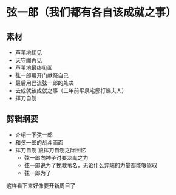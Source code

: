 # 弦一郎（我们都有各自该成就之事）
## 素材

- 芦苇地初见
- 天守阁再见
- 芦苇地最终见面
- 弦一郎用开门献祭自己
- 最后用巴流弦一郎的处决
- 去成就该成就之事（三年前平泉宅邸打蝶夫人）
- 挥刀自刎
## 剪辑纲要
* 介绍一下弦一郎
* 和弦一郎的战斗画面
* 挥刀自刎
狼挥刀自刎之际回忆
	* 弦一郎向神子讨要龙胤之力
	* 弦一郎说为了挽救苇名，无论什么异端的力量都能够驾驭
	* 弦一郎为了

这样看下来好像要开新周目了
<!--stackedit_data:
eyJoaXN0b3J5IjpbLTIxMTYwNjMxMTldfQ==
-->